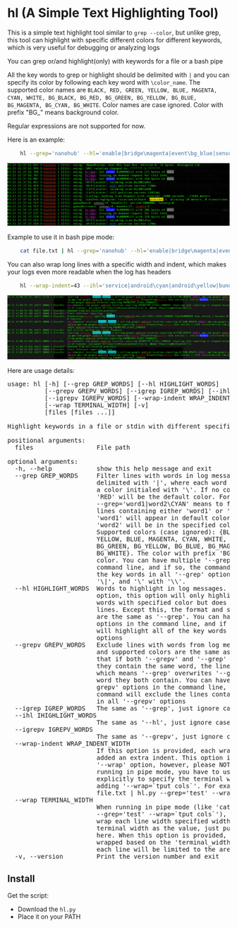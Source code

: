 hl (A Simple Text Highlighting Tool)
====================================

This is a simple text highlight tool similar to `grep --color`,
but unlike grep, this tool can highlight with specific different
colors for different keywords, which is very useful for debugging or analyzing logs

You can grep or/and highlight(only) with keywords for a file or a bash pipe

All the key words to grep or highlight should be delimited
with `|` and you can specify its color by following each key word
with `\color_name`. The supported color names are `BLACK, RED, GREEN, YELLOW, BLUE, MAGENTA, CYAN, WHITE,
BG_BLACK, BG_RED, BG_GREEN, BG_YELLOW, BG_BLUE, BG_MAGENTA, BG_CYAN, BG_WHITE`.
Color names are case ignored. Color with prefix "BG_" means background color.

Regular expressions are not supported for now.

Here is an example:
```bash
    hl --grep='nanohub' --hl='enable|bridge\magenta|event\bg_blue|sensor\white|data\bg_black|provider\bg_yellow|wifi\cyan' file.txt
```
![Example screen](screen.png)

Example to use it in bash pipe mode:
```bash
    cat file.txt | hl --grep='nanohub' --hl='enable|bridge\magenta|event\bg_blue|sensor\white|data\bg_black|provider\bg_yellow|wifi\cyan'
```

You can also wrap long lines with a specific width and indent, which makes your logs even more readable when the log has headers
```bash
    hl --wrap-indent=43 --ihl='service|android\cyan|android\yellow|bundle\bg_blue|world\magenta|intent\bg_cyan' file.txt
```
![Example screen](screen2.png)

Here are usage details:

<pre>
usage: hl [-h] [--grep GREP_WORDS] [--hl HIGHLIGHT_WORDS]
          [--grepv GREPV_WORDS] [--igrep IGREP_WORDS] [--ihl IHIGHLIGHT_WORDS]
          [--igrepv IGREPV_WORDS] [--wrap-indent WRAP_INDENT_WIDTH]
          [--wrap TERMINAL_WIDTH] [-v]
          [files [files ...]]

Highlight keywords in a file or stdin with different specified colors

positional arguments:
  files                 File path

optional arguments:
  -h, --help            show this help message and exit
  --grep GREP_WORDS     Filter lines with words in log messages. The words are
                        delimited with '|', where each word can be tailed with
                        a color initialed with '\'. If no color is specified,
                        'RED' will be the default color. For example, option
                        --grep='word1|word2\CYAN' means to filter out all
                        lines containing either 'word1' or 'word2', and
                        'word1' will appear in default color 'RED' while
                        'word2' will be in the specified color 'CYAN'.
                        Supported colors (case ignored): {BLACK, RED, GREEN,
                        YELLOW, BLUE, MAGENTA, CYAN, WHITE, BG_BLACK, BG_RED,
                        BG_GREEN, BG_YELLOW, BG_BLUE, BG_MAGENTA, BG_CYAN,
                        BG_WHITE}. The color with prefix 'BG_' is background
                        color. You can have multiple '--grep' options in the
                        command line, and if so, the command will grep all of
                        the key words in all '--grep' options. Escape '|' with
                        '\|', and '\' with '\\'.
  --hl HIGHLIGHT_WORDS  Words to highlight in log messages. Unlike --grep
                        option, this option will only highlight the specified
                        words with specified color but does not filter any
                        lines. Except this, the format and supported colors
                        are the same as '--grep'. You can have multiple '--hl'
                        options in the command line, and if so, the command
                        will highlight all of the key words in all '--hl'
                        options
  --grepv GREPV_WORDS   Exclude lines with words from log messages. The format
                        and supported colors are the same as '--grep'. Note
                        that if both '--grepv' and '--grep' are provided and
                        they contain the same word, the line will always show,
                        which means '--grep' overwrites '--grepv' for the same
                        word they both contain. You can have multiple '--
                        grepv' options in the command line, and if so, the
                        command will exclude the lines containing any keywords
                        in all '--grepv' options
  --igrep IGREP_WORDS   The same as '--grep', just ignore case
  --ihl IHIGHLIGHT_WORDS
                        The same as '--hl', just ignore case
  --igrepv IGREPV_WORDS
                        The same as '--grepv', just ignore case
  --wrap-indent WRAP_INDENT_WIDTH
                        If this option is provided, each wrapped line will be
                        added an extra indent. This option implicitly enables
                        '--wrap' option, however, please NOTE that when
                        running in pipe mode, you have to use '--wrap' option
                        explicitly to specify the terminal width by just
                        adding '--wrap=`tput cols`'. For example, 'cat
                        file.txt | hl.py --grep='test' --wrap=`tput cols`'
  --wrap TERMINAL_WIDTH
                        When running in pipe mode (like 'cat file.txt | hl.py
                        --grep='test' --wrap=`tput cols`'), if you want to
                        wrap each line width specified width, you need to give
                        terminal width as the value, just put `tput cols`
                        here. When this option is provided, every line will be
                        wrapped based on the 'terminal_width' specified, where
                        each line will be limited to the area with this width
  -v, --version         Print the version number and exit
</pre>

Install
-------

Get the script:

 * Download the `hl.py`
 * Place it on your PATH

